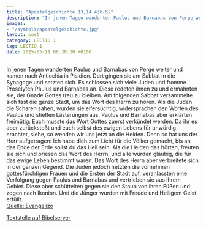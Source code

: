 ```yaml
---
title: "Apostelgeschichte 13,14.43b-52"
description: "In jenen Tagen wanderten Paulus und Barnabas von Perge weiter und kamen nach Antiochia in Pisidien. Dort gingen sie am Sabbat in die Synagoge und setzten sich. Es schlossen sich viele Juden und fromme Proselyten Paulus und Barnabas an. Diese redeten ihnen zu und ermahnten sie, de...."
images:
- "/symbols/apostelgeschichte.jpg"
layout: post
category: LECTIO 1
tag: LECTIO 1
date: 2025-05-11 06:30:30 +0100
---
```

In jenen Tagen wanderten Paulus und Barnabas von Perge weiter und kamen nach Antiochia in Pisidien. Dort gingen sie am Sabbat in die Synagoge und setzten sich.
Es schlossen sich viele Juden und fromme Proselyten Paulus und Barnabas an. Diese redeten ihnen zu und ermahnten sie, der Gnade Gottes treu zu bleiben.<!--more-->
Am folgenden Sabbat versammelte sich fast die ganze Stadt, um das Wort des Herrn zu hören.
Als die Juden die Scharen sahen, wurden sie eifersüchtig, widersprachen den Worten des Paulus und stießen Lästerungen aus.
Paulus und Barnabas aber erklärten freimütig: Euch musste das Wort Gottes zuerst verkündet werden. Da ihr es aber zurückstoßt und euch selbst des ewigen Lebens für unwürdig erachtet, siehe, so wenden wir uns jetzt an die Heiden.
Denn so hat uns der Herr aufgetragen: Ich habe dich zum Licht für die Völker gemacht, bis an das Ende der Erde sollst du das Heil sein.
Als die Heiden das hörten, freuten sie sich und priesen das Wort des Herrn; und alle wurden gläubig, die für das ewige Leben bestimmt waren.
Das Wort des Herrn aber verbreitete sich in der ganzen Gegend.
Die Juden jedoch hetzten die vornehmen gottesfürchtigen Frauen und die Ersten der Stadt auf, veranlassten eine Verfolgung gegen Paulus und Barnabas und vertrieben sie aus ihrem Gebiet.
Diese aber schüttelten gegen sie den Staub von ihren Füßen und zogen nach Ikonion.
Und die Jünger wurden mit Freude und Heiligem Geist erfüllt.<br>
[Quelle: Evangelizo](https://evangeliumtagfuertag.org/DE/gospel)

[Textstelle auf Bibelserver](https://www.bibleserver.com/EU/Apostelgeschichte13,14.43b-52)
